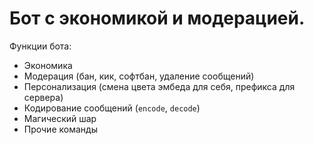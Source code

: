 # Бот с экономикой и модерацией.

Функции бота:

- Экономика
- Модерация (бан, кик, софтбан, удаление сообщений)
- Персонализация (смена цвета эмбеда для себя, префикса для сервера)
- Кодирование сообщений (`encode`, `decode`)
- Магический шар
- Прочие команды